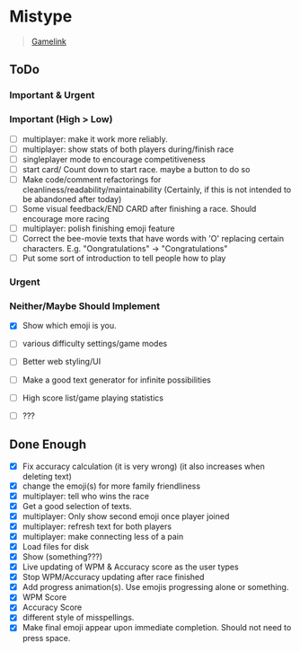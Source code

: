 # Mistype

> [Gamelink](https://daedricreign.github.io/GGJ2020/)

## ToDo

### Important & Urgent

### Important (High > Low)
- [ ] multiplayer: make it work more reliably. 
- [ ] multiplayer: show stats of both players during/finish race
- [ ] singleplayer mode to encourage competitiveness
- [ ] start card/ Count down to start race. maybe a button to do so
- [ ] Make code/comment refactorings for cleanliness/readability/maintainability (Certainly, if this is not intended to be abandoned after today)
- [ ] Some visual feedback/END CARD after finishing a race. Should encourage more racing
- [ ] multiplayer: polish finishing emoji feature
- [ ] Correct the bee-movie texts that have words with 'O' replacing certain characters. E.g. "Oongratulations" -> "Congratulations"
- [ ] Put some sort of introduction to tell people how to play

### Urgent

### Neither/Maybe Should Implement
- [X] Show which emoji is you. 
- [ ] various difficulty settings/game modes
- [ ] Better web styling/UI
- [ ] Make a good text generator for infinite possibilities
- [ ] High score list/game playing statistics
- [ ] ???


## Done Enough
- [X] Fix accuracy calculation (it is very wrong) (it also increases when deleting text)
- [X] change the emoji(s) for more family friendliness
- [X] multiplayer: tell who wins the race
- [X] Get a good selection of texts. 
- [X] multiplayer: Only show second emoji once player joined 
- [X] multiplayer: refresh text for both players
- [X] multiplayer: make connecting less of a pain
- [X] Load files for disk
- [X] Show (something???)
- [X] Live updating of WPM & Accuracy score as the user types
- [X] Stop WPM/Accuracy updating after race finished
- [X] Add progress animation(s). Use emojis progressing alone or something. 
- [X] WPM Score
- [X] Accuracy Score
- [X] different style of misspellings.
- [X] Make final emoji appear upon immediate completion. Should not need to press space.